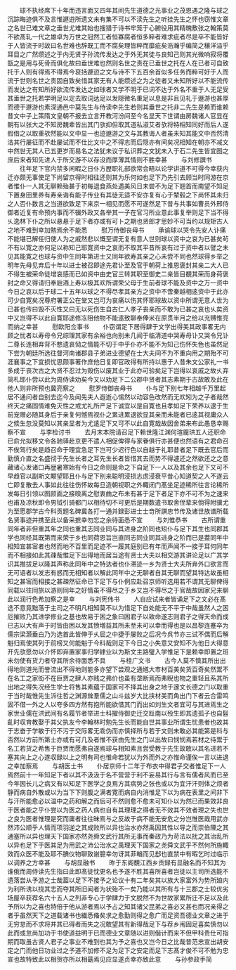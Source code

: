 <!-- { "loadSidebar": true } -->
　　球不执经席下十年而违言面又四年其间先生道德之光事业之茂恩遇之隆与球之沉踪晦迹俱不及言惟遯逰所遗文未有集不可以不渎先生之听挂先生之怀也窃惟文章之名世已难文章之垂世尤难其始也搜猎于诗书牢笼于心腑役用其精魄敷张之翰策莫不欲髙轧一代之雄卓为万世之冠然工者恒寡腐者恒多粹者难求疵者尽是卒不能皆好于人皆流于时故曰名世难也辞既工而不腐矣理皆粹而靡疵矣浩瀚乎编简之穰洋溢乎耳目之广然缵述之于内无贤子孙流传发达之于外无其徒与良知己则其光微响寂将覆瓿之是用与死骨而俱化故曰垂世难也然则名世之责在已垂世之托在人在已者可自致托于人则有得焉不得焉今裒括遯逰之文与诗不下五百余首似多任务而粹可好于人而流于世则名世之责固自致矣惜其家无有人能缵述之为之徒者又未知所好以不能流传而发达之有知所好欲流传发达之如球者又学不明于已词不达于外名不重于人无足受其垂世之托若学明足以定去取词达足以发隠微名重足以息是非且见礼于遯游也甚厚而德于遯游也素深通邑中莫先生与侍读李先生若则其垂世之托非二先生是赖而谁赖昔文中子上策隋文皇朝不报去立言开教河汾间至今名显天下世谓由房魏诸人官显在朝有以张大之不知房魏辈皆出其门欤抑但取其道私淑艾者欤将特相知同好而后人遂假借之以取重欤然能以文中显一也迹遯游之文与其教诲人者虽未知其能文中否然清洁其行屡征而不赴屡试而不仕比文中之不得志而后隠亦有间矣况相知在朝亦不减文中然世无其人已五更岁而易名之法犹未议于私识葬之文犹未入于石二先生皆宜图之庶后来者知先进人于所交游不以存没而厚薄其情则不胜幸甚
　　与刘修譔书
　　往年足下官内禁多闲暇之日仆方歴职礼部欲常会晤以论学讲道不可得今幸获内迁亦颇无事使足下尚留京得时相往还则其为乐何如也足下乃先引去顾当时同游在京者惟仆一人其无聊赖殆甚于初每退食燕处遇美风日未尝不为足下翘首而南望不知足下置身田里养有寿亲诲有能子传业有其徒无适不安亦复有心于辇毂之下尚怀其未归之人否仆数言之当道欲致足下来京一相见而愿不可遂然足下昔与共事如曹员外邢侍御者近复有命预内事而不辍外政又各举其一子在官习所业意此事复举则足下当不得乆逸林下仆之所以悬悬于足下者亦或有可卜之期也贤郎才思妙不可当约以规矩古人之地不难到幸加勉焉余不能悉
　　慰万侍御丧母书
　　承谕球以哭令先安人讣痛不能堪已解任归使人为之戚然悲以慨至谓无复有意人世则球以资中之哀为已甚矣茍不有以寛之亦何足以称知己耶寛资中之哀而不取其平昔所哀有过于资中者以譬之未见其能寛之也球与资中生同年第进士又同年欲寿其亲之心未尝不同也然球得乡举之明年先母见弃后十年以进士被召即途先君讣至及官于朝荷上推恩褒封其亲二大人已不得生被荣命徒增哀感而已如资中由史官三转其职至御史二亲皆目覩其荣而身荷褒封之命又得请归奉巵酒上寿以极其欢所谓荣父母于生前者球不能及资中之万一资中今日之哀以后于球二十五年以球之不得尽孝其亲方之资中不啻秦越相逺资中于此亦可少自寛矣况尊府署正公在堂又岂可为哀痛以伤其怀耶球故以资中所谓无意人世为已甚也传曰毁不灭性又曰无以死伤生自古仁人孝子丧亲而不敢为已甚之哀也乆矣资中又岂得不以此自寛耶途修冻阻他物不能逺致聊奉俸米在原贯半月之给以充赙惟亮而纳之幸甚
　　慰欧阳佥事书
　　仆窃谓足下居得肆于文学出得美其政事畧无内顾之忧者以寿母令兄综理其家有余裕也向别未几闻于临清道中哭寿母讣又哭令兄讣二尊长连相弃背不憗遗哀恸之情能不切于中乎仆亦不能不为知己伤怀失色也虽然足下尝为朝廷所选往督河南诸郡县子弟进业德望在士大夫间不为不重向用之期殆不可涯襄事之下宜损忧思颇事著作庶他日复即官政得有所持以惠于人昔朱文公家礼一书多成于丧次古之大贤不忍过为毁伤以废其业于此亦可验矣足下岂得以哀戚之故乆弃简札耶仆尝以此为周侍读劝矣今又以劝足下二公郡中贤者其志素期于古故敢及此在他人则非所预也冀亮察之
　　慰罗侍御丧母书
　　仆与足下别七年相越千万里起居不通问者自别去迄今及闻先夫人遐逝心惕然以动容色改然而无欢矧为之子者哉然终天之痛固情难免灭性之戒尤礼所严足下诚宜以是自寛也且孝如足下荣养以逮于生前宠赠必随其身后于亲复何憾焉视仆之累进累退欲显其亲而未能者已逺其视庸众人之倐生忽没莫知以其亲显者为尤逺足下又可不以此自寛哉故因舍弟来布此愚恳幸赐察不宣
　　与李检讨书
　　去月末本院请召足下赖世隆江渊何瑄龎珙五人还职命已俞允拟移文令各驰驿赴京更不遣人相促俾得与家眷俱行亦甚便也然语有之君命召不俟驾行矣是趋召命于理宜急足下岂可少迟行色以自越于礼耶昔者足下既去官后而勤慎介直之名盛彻于先生长者之耳先生长者皆惜其去而势不得遽还之然欲还之之意藏诸心发诸口再歴暑寒始有今日之命则是命之下自足下一人以及其余也足下又可不早趋官以副斯文颙望耶且仆与足下别来聪明浸损志虑浸衰平昔心知道契之人不遂云亡即复散去人事如此往往伤怀故每旦造朝视职之外輙闭门髙坐足迹稀所往言论稀所发每日引领以图颜面之接暌离之慰衷曲之布未有甚于足下者足下亦不可不为之速来也甫及凉秋即令男钺引骑都门以相待切不可更后是期数遣书取舍侄辈来倘得附骥尤为至愿郡学古今科贡题名碑冀各打一通并録彭进士士竒所譔忠节传及诸世族谱所载名贤事迹并携至此以备采摭幸勿忘之余待面悉不宣
　　与刘惟恭书
　　古所谓重同年者非但重其年之同也重其志同业同与其进身之阶同也矧仆与足下其生也同郡其学也同经其既第而来荣于乡也同荷恩旨岂直同志同业同其进身之阶而已是葢同年中相知宜甚宻者也然而地不百里而足迹不一履其庭别已有年而声闻不一接于耳何同年而不相接如此其疎哉惟足下出得地而居当途有贤士大夫以相交游其讲论足以广其学识其推拔足以隆其声称此同年中之特达者也仆滞迹一乡为贤士大夫所弃外口欲言而无可语者以发志有惑而无相知者以解此同年中之无聊者自其无聊而望其特达故虽相知之甚宻而相接之甚疎然征命已下足下与仆例应赴召京师听选用若不谓其无聊俾得同载以往同旅以游则同年之好情虽不得尽之于乡又岂不得尽之于官哉故因家兄来聊此以润行色希加察之是幸
　　与刘宪伟书
　　人自应试来者皆诵足下之文必在髙选不意竟黜落于主司之不明凡相知莫不以为惜足下自处能无不平于中哉虽然人之困厄摧败乃其进学修业之基也故易于困之象曰困君子以致命遂志则君子之得天命而成已志以大有声于时皆由困以发其愤増益其所未至未可以幸而得也是以昌黎连蹇卒为儒宗梁灏垂白乃为选首此皆伸于乆屈之中捷于屡败之后况今呉节亦三试不偶而后解魁归焉使其列于前榜又何能魁于今科哉则足下今日之小失意又安知不为他日大得意开先欤愿勿以介怀即弃置家事归学肄业以为斯文主路璧入学惟足下是赖幸即置之班末勿使有货力者夺其所余待面悉不具
　　与桂广文书
　　古今人莫不慎其所出出得地则道光而誉流出不得地则能多亦望下尝观之通馗大市材百美矣货百奇矣然鬻不在名工之家衒不在巨贾之肆人亦贱之弗价也虽有垄断焉而弗睨也物之重轻且系其所出地之得失况经生学士将售其素藴于国家可不择其出身之地于邃文长德之门以取重于当时哉惟先生泝往哲之渊源耸羣儒之山斗兹岁大比挟材美而角出门下者云合雷鸣固不借一外之人以夸多四方然有抱所能欲借其门而出如刘生文者宜可与其进焉生之家世业儒在洪武间有名履节者举进士科擢侍御史迁交趾南以殁生即其遗孤子也自髫齓时収育教娶于其父执友今李翰林时勉先生长而能自世其事业所谓生忧患者也故其于志奋于学敏于行不污于交际畧无乖伪而亦慎择所与若于文则未敢必其能第是科与否然以方前所第士亦或有可几及者惟不获由先生之门以出故曰悯悯焉若材之待鬻于名工若货之希售于巨贾而愿弗自遂焉球与相知素且尝受教于先生故敢以其名进若不塞其向上之心遂収録以上之明有司也惟命若犹以为外而外之亦惟命谨俟一言以进退之幸加察焉
　　与胡医士书
　　仆居京师十二年于布衣中得君子交者惟足下一人焉然前十一年知足下者以其不汲汲于名不营营于利不妄易其行与言有儒者风而已至今年因长儿之病又有以知足下医学之良焉方其病势之张也或以为宜汗汗则体之烦者静而病自外散或以为当下下则腹之满者寛而病自内消惟足下以为病在表里之间非下与汗所能愈必以温中之药和解之而后可不然则愈不愈未可知仆以为然已而果效非良于医者能之乎仆尝以为医之药人病也自有其理理之得者无不效其不效者理之失也世之良为医者惟理是究而庸者往往昧焉与之反故于病不能无安危之分岂惟医哉用武亦然沛公顺乎人情而项羽逆之其成败所以异也治水亦然禹因其性以导之而崇伯陻之其通塞所以异也理天下国家亦然尧舜文武行其所无事而秦政乃为苛法以扰之其治乱所以异也足下于医其足为用武之沛公治水之禹理天下国家之尧舜文武乎不然何所施輙效而众医不能及耶不腆仪物聊致谢臆幸勿讶其菲輶而见郄也直禁中有暇乞时过临示以调养之方幸甚
　　与胡显融书
　　昨于东阁覩江西乡贡録有显融名而不知其为谁俄而周侍读先生指曰此即髙徒忱更名也予遂不胜其喜所喜者岂徒以主司所选能不遗落尝从予游之士哉葢以足下不接予之论议十有二年矣其以族大家富外为势所廹内为利所诱以挠其志而夺其所旧闻者为状殆不一矣乃能以其所有与十三郡之士较优劣场屋卒获荐名六十五人之列非专心于学肆力于文脱然不为世故家累所迁不足以及此予所以为之喜也特倍于他从游者焉以予占之知其诸父昆弟之喜必又甚也而况亲得之者乎虽然天下之道载诸书也纎悉偹矣求之愈勤则得之愈广而足资吾德业文章之进于无穷怠而不求将并其已得者而失之况敢望其有新得哉足下与荐乡闱固足喜矣慎勿以此而或怠尚加功于书使道益明于已而德业文章随以进则偕计而来不但甲科贵仕可指期而取虽古贤人君子之事业不难到也其为予之喜也又岂今日之比哉昔范忠宣出胡安定之门而他日功业过之予道不加修不足为足下之安定而足下志髙才俊不可不勉为忠宣也故特致此以相贺亦所以相朂焉见应显遂贞幸亦致此意
　　与孙参政手简
